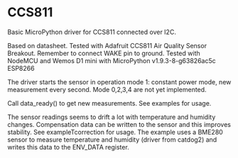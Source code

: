 # CCS811
Basic MicroPython driver for CCS811 connected over I2C.

Based on datasheet.
Tested with Adafruit CCS811 Air Quality Sensor Breakout. Remember to connect WAKE pin to ground.
Tested with NodeMCU and Wemos D1 mini with MicroPython v1.9.3-8-g63826ac5c ESP8266

The driver starts the sensor in operation mode 1: constant power mode, new measurement every second.
Mode 0,2,3,4 are not yet implemented.

Call data_ready() to get new measurements.
See examples for usage.

The sensor readings seems to drift a lot with temperature and humidity changes. Compensation data can be written to the sensor and this improves stability. 
See exampleTcorrection for usage. The example uses a BME280 sensor to measure temperature and humidity (driver from catdog2) and writes this data to the ENV_DATA register.
